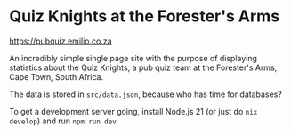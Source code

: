# Quiz Knights at the Forester's Arms

<https://pubquiz.emilio.co.za>

An incredibly simple single page site with the purpose of displaying statistics about the Quiz Knights, a pub quiz team at the Forester's Arms, Cape Town, South Africa.

The data is stored in `src/data.json`, because who has time for databases?

To get a development server going, install Node.js 21 (or just do `nix develop`) and run `npm run dev`